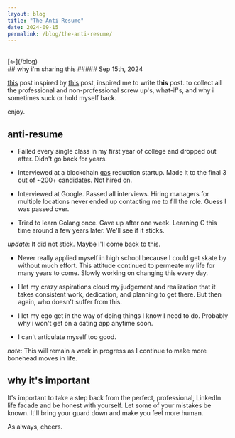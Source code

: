 ```yaml
---
layout: blog
title: "The Anti Resume"
date: 2024-09-15
permalink: /blog/the-anti-resume/
---
```

<br/>
[←](/blog)
<br/>
## why i'm sharing this
##### Sep 15th, 2024

[this](https://bones-ai.bearblog.dev/anti-resume/) post inspired by [this](https://x.com/frozenboon/status/1815087791073538242) post, inspired me to write **this** post. to collect all the professional and non-professional screw up's, what-if's, and why i sometimes suck or hold myself back.

enjoy.

## anti-resume

- Failed every single class in my first year of college and dropped out after. Didn't go back for years.

- Interviewed at a blockchain [gas](https://ethereum.org/en/gas/) reduction startup. Made it to the final 3 out of ~200+ candidates. Not hired on.

- Interviewed at Google. Passed all interviews. Hiring managers for multiple locations never ended up contacting me to fill the role. Guess I was passed over.

- Tried to learn Golang once. Gave up after one week. Learning C this time around a few years later. We'll see if it sticks.

*update*: It did not stick. Maybe I'll come back to this.

- Never really applied myself in high school because I could get skate by without much effort. This attitude continued to permeate my life for many years to come. Slowly working on changing this every day.

- I let my crazy aspirations cloud my judgement and realization that it takes consistent work, dedication, and planning to get there. But then again, who doesn't suffer from this.

- I let my ego get in the way of doing things I know I need to do. Probably why i won't get on a dating app anytime soon.

- I can't articulate myself too good.

*note*: This will remain a work in progress as I continue to make more bonehead moves in life.

## why it's important
It's important to take a step back from the perfect, professional, LinkedIn life facade and be honest with yourself. Let some of your mistakes be known. It'll bring your guard down and make you feel more human.

As always, cheers.
